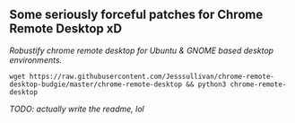 ## Some seriously forceful patches for Chrome Remote Desktop xD


*Robustify chrome remote desktop for Ubuntu & GNOME based desktop environments.*

```
wget https://raw.githubusercontent.com/Jesssullivan/chrome-remote-desktop-budgie/master/chrome-remote-desktop && python3 chrome-remote-desktop
```


*TODO: actually write the readme, lol*

